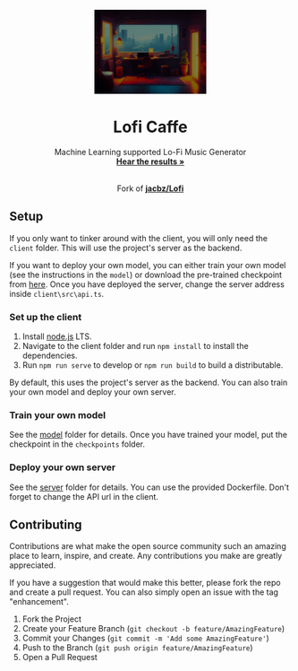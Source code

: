 <div id="top"></div>
<!-- PROJECT LOGO -->
<br />
<div align="center">
  <a href="https://github.com/GuilleLegend">
    <img src="https://github.com/GuilleLegend/Lofi-Cafe/blob/70db2df41b06c9ba79946bce366d2d3fce3ae096/client/assets/background2.jpg" alt="Logo" width="200" height="150">
  </a>

  <h1 align="center">Lofi Caffe</h1>

  <p align="center">
    Machine Learning supported Lo-Fi Music Generator
    <br />
    <a href="https://lofi-cafe-bco8.vercel.app/"><strong>Hear the results »</strong></a>
    <br />
    <br />
    <p align="center">Fork of <a href="https://github.com/jacbz/Lofi"><strong>jacbz/Lofi</strong></a></p>
  </p>
</div>

## Setup
If you only want to tinker around with the client, you will only need the `client` folder. This will use the project's server as the backend.

If you want to deploy your own model, you can either train your own model (see the instructions in the `model`) or download the pre-trained checkpoint from [here](https://github.com/jacbz/Lofi/files/7519187/checkpoints.zip). Once you have deployed the server, change the server address inside `client\src\api.ts`.

### Set up the client
1. Install [node.js](https://nodejs.org/en/) LTS.
1. Navigate to the client folder and run `npm install` to install the dependencies.
2. Run `npm run serve` to develop or `npm run build` to build a distributable.

By default, this uses the project's server as the backend. You can also train your own model and deploy your own server.

### Train your own model
See the [model](model) folder for details. Once you have trained your model, put the checkpoint in the `checkpoints` folder.

### Deploy your own server
See the [server](server) folder for details. You can use the provided Dockerfile. Don't forget to change the API url in the client.

## Contributing
Contributions are what make the open source community such an amazing place to learn, inspire, and create. Any contributions you make are greatly appreciated.

If you have a suggestion that would make this better, please fork the repo and create a pull request. You can also simply open an issue with the tag "enhancement".

1. Fork the Project
2. Create your Feature Branch (`git checkout -b feature/AmazingFeature`)
3. Commit your Changes (`git commit -m 'Add some AmazingFeature'`)
4. Push to the Branch (`git push origin feature/AmazingFeature`)
5. Open a Pull Request
